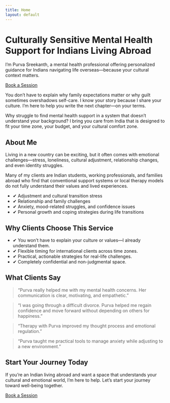 ```yaml
---
title: Home
layout: default
---
```


# Culturally Sensitive Mental Health Support for Indians Living Abroad

I’m Purva Sreekanth, a mental health professional offering personalized guidance for Indians navigating life overseas—because your cultural context matters.

[Book a Session](#book-session)

You don’t have to explain why family expectations matter or why guilt sometimes overshadows self-care. I know your story because I share your culture. I’m here to help you write the next chapter—on your terms.

Why struggle to find mental health support in a system that doesn’t understand your background? I bring you care from India that is designed to fit your time zone, your budget, and your cultural comfort zone.

## About Me

Living in a new country can be exciting, but it often comes with emotional challenges—stress, loneliness, cultural adjustment, relationship changes, and even identity struggles.

Many of my clients are Indian students, working professionals, and families abroad who find that conventional support systems or local therapy models do not fully understand their values and lived experiences.

- ✔ Adjustment and cultural transition stress  
- ✔ Relationship and family challenges  
- ✔ Anxiety, mood-related struggles, and confidence issues  
- ✔ Personal growth and coping strategies during life transitions  

## Why Clients Choose This Service

- ✔ You won’t have to explain your culture or values—I already understand them.  
- ✔ Flexible timing for international clients across time zones.  
- ✔ Practical, actionable strategies for real-life challenges.  
- ✔ Completely confidential and non-judgmental space.  

## What Clients Say

> “Purva really helped me with my mental health concerns. Her communication is clear, motivating, and empathetic.”

> “I was going through a difficult divorce. Purva helped me regain confidence and move forward without depending on others for happiness.”

> “Therapy with Purva improved my thought process and emotional regulation.”

> “Purva taught me practical tools to manage anxiety while adjusting to a new environment.”

## Start Your Journey Today

If you’re an Indian living abroad and want a space that understands your cultural and emotional world, I’m here to help. Let’s start your journey toward well-being together.

[Book a Session](#book-session)
